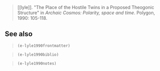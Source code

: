 > [[lyle]]. "The Place of the Hostile Twins in a Proposed Theogonic Structure" in *Archaic Cosmos: Polarity, space and time*. Polygon, 1990: 105-118.
## See also
> `(e-lyle1990frontmatter)`

> `(e-lyle1990biblio)`

> `(e-lyle1990notes)`